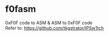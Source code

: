 # f0fasm
0xF0F code to ASM &amp; ASM to 0xF0F code  
Refer to: https://github.com/tkgstrator/IPSw1tch
